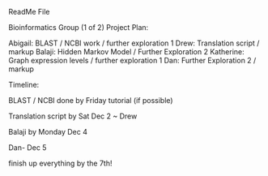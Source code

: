 ReadMe File

Bioinformatics Group (1 of 2) Project Plan:

Abigail: BLAST / NCBI work / further exploration 1
Drew: Translation script / markup
Balaji: Hidden Markov Model / Further Exploration 2
Katherine: Graph expression levels / further exploration 1
Dan: Further Exploration 2 / markup



Timeline:

BLAST / NCBI done by Friday tutorial (if possible)

Translation script by Sat Dec 2 ~ Drew

Balaji by Monday Dec 4

Dan- Dec 5

finish up everything by the 7th!
